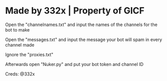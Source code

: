 # Made by 332x | Property of GICF

Open the "channelnames.txt" and input the names of the channels for the bot to make

Open the "messages.txt" and input the message your bot will spam in every channel made

Ignore the "proxies.txt"

Afterwards open "Nuker.py" and put your bot token and channel ID

Creds: @332x